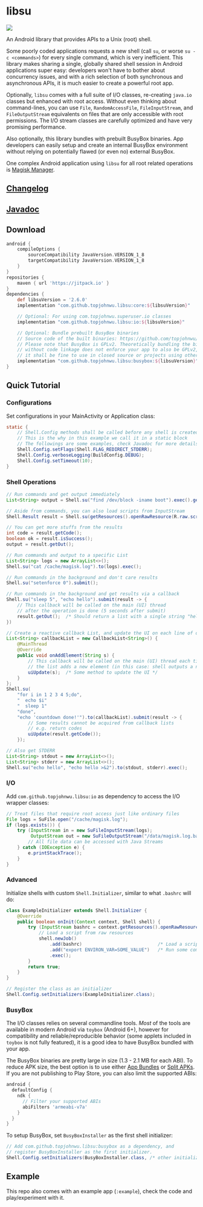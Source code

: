 # libsu

[![](https://jitpack.io/v/topjohnwu/libsu.svg)](https://jitpack.io/#topjohnwu/libsu)

An Android library that provides APIs to a Unix (root) shell.

Some poorly coded applications requests a new shell (call `su`, or worse `su -c <commands>`) for every single command, which is very inefficient. This library makes sharing a single, globally shared shell session in Android applications super easy: developers won't have to bother about concurrency issues, and with a rich selection of both synchronous and asynchronous APIs, it is much easier to create a powerful root app.

Optionally, `libsu` comes with a full suite of I/O classes, re-creating `java.io` classes but enhanced with root access. Without even thinking about command-lines, you can use `File`, `RandomAccessFile`, `FileInputStream`, and `FileOutputStream` equivalents on files that are only accessible with root permissions. The I/O stream classes are carefully optimized and have very promising performance.

Also optionally, this library bundles with prebuilt BusyBox binaries. App developers can easily setup and create an internal BusyBox environment without relying on potentially flawed (or even no) external BusyBox.

One complex Android application using `libsu` for all root related operations is [Magisk Manager](https://github.com/topjohnwu/Magisk/tree/master/app).

## [Changelog](./CHANGELOG.md)

## [Javadoc](https://javadoc.jitpack.io/com/github/topjohnwu/libsu/docs/2.6.0/javadoc/overview-summary.html)

## Download
```groovy
android {
    compileOptions {
        sourceCompatibility JavaVersion.VERSION_1_8
        targetCompatibility JavaVersion.VERSION_1_8
    }
}
repositories {
    maven { url 'https://jitpack.io' }
}
dependencies {
    def libsuVersion = '2.6.0'
    implementation "com.github.topjohnwu.libsu:core:${libsuVersion}"

    // Optional: For using com.topjohnwu.superuser.io classes
    implementation "com.github.topjohnwu.libsu:io:${libsuVersion}"

    // Optional: Bundle prebuilt BusyBox binaries
    // Source code of the built binaries: https://github.com/topjohnwu/ndk-busybox
    // Please note that BusyBox is GPLv2. Theoretically bundling the binary
    // without code linkage does not enforce your app to also be GPLv2, so
    // it shall be fine to use in closed source or projects using other licenses.
    implementation "com.github.topjohnwu.libsu:busybox:${libsuVersion}"
}
```

## Quick Tutorial

### Configurations
Set configurations in your MainActivity or Application class:

```java
static {
    // Shell.Config methods shall be called before any shell is created
    // This is the why in this example we call it in a static block
    // The followings are some examples, check Javadoc for more details
    Shell.Config.setFlags(Shell.FLAG_REDIRECT_STDERR);
    Shell.Config.verboseLogging(BuildConfig.DEBUG);
    Shell.Config.setTimeout(10);
}
```

### Shell Operations

```java
// Run commands and get output immediately
List<String> output = Shell.su("find /dev/block -iname boot").exec().getOut();

// Aside from commands, you can also load scripts from InputStream
Shell.Result result = Shell.su(getResources().openRawResource(R.raw.script)).exec();

// You can get more stuffs from the results
int code = result.getCode();
boolean ok = result.isSuccess();
output = result.getOut();

// Run commands and output to a specific List
List<String> logs = new ArrayList<>();
Shell.su("cat /cache/magisk.log").to(logs).exec();

// Run commands in the background and don't care results
Shell.su("setenforce 0").submit();

// Run commands in the background and get results via a callback
Shell.su("sleep 5", "echo hello").submit(result -> {
    // This callback will be called on the main (UI) thread
    // after the operation is done (5 seconds after submit)
    result.getOut();  /* Should return a list with a single string "hello" */
})

// Create a reactive callback List, and update the UI on each line of output
List<String> callbackList = new CallbackList<String>() {
    @MainThread
    @Override
    public void onAddElement(String s) {
        // This callback will be called on the main (UI) thread each time
        // the list adds a new element (in this case: shell outputs a new line)
        uiUpdate(s);  /* Some method to update the UI */
    }
};
Shell.su(
    "for i in 1 2 3 4 5;do",
    "  echo $i"
    "  sleep 1"
    "done",
    "echo 'countdown done!'").to(callbackList).submit(result -> {
        // Some results cannot be acquired from callback lists
        // e.g. return codes
        uiUpdate(result.getCode());
    });

// Also get STDERR
List<String> stdout = new ArrayList<>();
List<String> stderr = new ArrayList<>();
Shell.su("echo hello", "echo hello >&2").to(stdout, stderr).exec();
```

### I/O
Add `com.github.topjohnwu.libsu:io` as dependency to access the I/O wrapper classes:

```java
// Treat files that require root access just like ordinary files
File logs = SuFile.open("/cache/magisk.log");
if (logs.exists()) {
    try (InputStream in = new SuFileInputStream(logs);
         OutputStream out = new SuFileOutputStream("/data/magisk.log.bak")) {
        // All file data can be accessed with Java Streams
    } catch (IOException e) {
        e.printStackTrace();
    }
}
```

### Advanced
Initialize shells with custom `Shell.Initializer`, similar to what `.bashrc` will do:

```java
class ExampleInitializer extends Shell.Initializer {
    @Override
    public boolean onInit(Context context, Shell shell) {
        try (InputStream bashrc = context.getResources().openRawResource(R.raw.bashrc)) {
            // Load a script from raw resources
            shell.newJob()
                .add(bashrc)                            /* Load a script from resources */
                .add("export ENVIRON_VAR=SOME_VALUE")   /* Run some commands */
                .exec();
        }
        return true;
    }
}

// Register the class as an initializer
Shell.Config.setInitializers(ExampleInitializer.class);
```

### BusyBox
The I/O classes relies on several commandline tools. *Most* of the tools are available in modern Android via `toybox` (Android 6+), however for compatibility and reliable/reproducible behavior (some applets included in `toybox` is not fully featured), it is a good idea to have BusyBox bundled with your app.

The BusyBox binaries are pretty large in size (1.3 - 2.1 MB for each ABI). To reduce APK size, the best option is to use either [App Bundles](https://developer.android.com/guide/app-bundle) or [Split APKs](https://developer.android.com/studio/build/configure-apk-splits). If you are not publishing to Play Store, you can also limit the supported ABIs:

```groovy
android {
  defaultConfig {
    ndk {
      // Filter your supported ABIs
      abiFilters 'armeabi-v7a'
    }
  }
}
```

To setup BusyBox, set `BusyBoxInstaller` as the first shell initializer:

```java
// Add com.github.topjohnwu.libsu:busybox as a dependency, and
// register BusyBoxInstaller as the first initializer.
Shell.Config.setInitializers(BusyBoxInstaller.class, /* other initializers */);
```

## Example

This repo also comes with an example app (`:example`), check the code and play/experiment with it.

